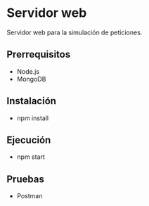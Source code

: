# Servidor web
Servidor web para la simulación de peticiones.

## Prerrequisitos
- Node.js
- MongoDB

## Instalación
* npm install

## Ejecución
* npm start

## Pruebas
* Postman

